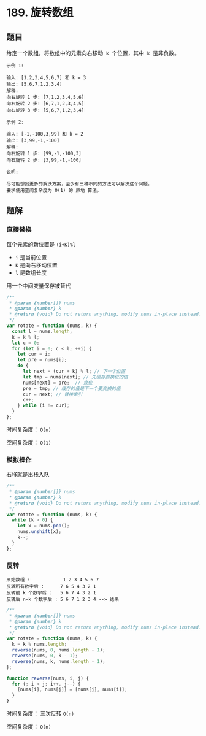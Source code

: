# 189. 旋转数组

## 题目

给定一个数组，将数组中的元素向右移动  `k`  个位置，其中  `k`  是非负数。

```
示例 1:

输入: [1,2,3,4,5,6,7] 和 k = 3
输出: [5,6,7,1,2,3,4]
解释:
向右旋转 1 步: [7,1,2,3,4,5,6]
向右旋转 2 步: [6,7,1,2,3,4,5]
向右旋转 3 步: [5,6,7,1,2,3,4]

示例 2:

输入: [-1,-100,3,99] 和 k = 2
输出: [3,99,-1,-100]
解释:
向右旋转 1 步: [99,-1,-100,3]
向右旋转 2 步: [3,99,-1,-100]

说明:

尽可能想出更多的解决方案，至少有三种不同的方法可以解决这个问题。
要求使用空间复杂度为 O(1) 的 原地 算法。
```

## 题解

### 直接替换

每个元素的新位置是 `(i+K)%l`

- `i` 是当前位置
- `K` 是向右移动位置
- `l` 是数组长度

用一个中间变量保存被替代

```JavaScript
/**
 * @param {number[]} nums
 * @param {number} k
 * @return {void} Do not return anything, modify nums in-place instead.
 */
var rotate = function (nums, k) {
  const l = nums.length;
  k = k % l;
  let c = 0;
  for (let i = 0; c < l; ++i) {
    let cur = i;
    let pre = nums[i];
    do {
      let next = (cur + k) % l; // 下一个位置
      let tmp = nums[next]; // 先缓存要换位的值
      nums[next] = pre;  // 换位
      pre = tmp; // 缓存的值是下一个要交换的值
      cur = next; // 替换索引
      c++;
    } while (i != cur);
  }
};

```

时间复杂度： `O(n)`

空间复杂度： `O(1)`

### 模拟操作

右移就是出栈入队

```JavaScript
/**
 * @param {number[]} nums
 * @param {number} k
 * @return {void} Do not return anything, modify nums in-place instead.
 */
var rotate = function (nums, k) {
  while (k > 0) {
    let x = nums.pop();
    nums.unshift(x);
    k--;
  }
};

```

### 反转

```
原始数组 :            1 2 3 4 5 6 7
反转所有数字后 :      7 6 5 4 3 2 1
反转前 k 个数字后 :   5 6 7 4 3 2 1
反转后 n-k 个数字后 : 5 6 7 1 2 3 4 --> 结果
```

```JavaScript
/**
 * @param {number[]} nums
 * @param {number} k
 * @return {void} Do not return anything, modify nums in-place instead.
 */
var rotate = function (nums, k) {
  k = k % nums.length;
  reverse(nums, 0, nums.length - 1);
  reverse(nums, 0, k - 1);
  reverse(nums, k, nums.length - 1);
};

function reverse(nums, i, j) {
  for (; i < j; i++, j--) {
    [nums[i], nums[j]] = [nums[j], nums[i]];
  }
}

```

时间复杂度： 三次反转 `O(n)`

空间复杂度： `O(n)`
